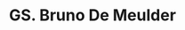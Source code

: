 ---
title: "GS. Bruno De Meulder"
draft: false

# page title background image
bg_image: "images/backgrounds/page-title.jpg"
# meta description
description : ""
# teacher portrait
image: "/images/networks/bruno.png"
# course
course: "Giám đốc chương trình thạc sĩ </br> Đại học KU Leuven, Bỉ"

# biography
bio: ""
# type
type: "teacher"

weight: 2
---